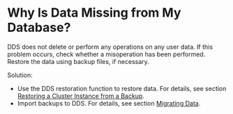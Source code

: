# Why Is Data Missing from My Database?<a name="dds_faq_0007"></a>

DDS does not delete or perform any operations on any user data. If this problem occurs, check whether a misoperation has been performed. Restore the data using backup files, if necessary.

Solution:

-   Use the DDS restoration function to restore data. For details, see section  [Restoring a Cluster Instance from a Backup](restoring-a-cluster-instance-from-a-backup.md).
-   Import backups to DDS. For details, see section  [Migrating Data](migrating-data.md).

